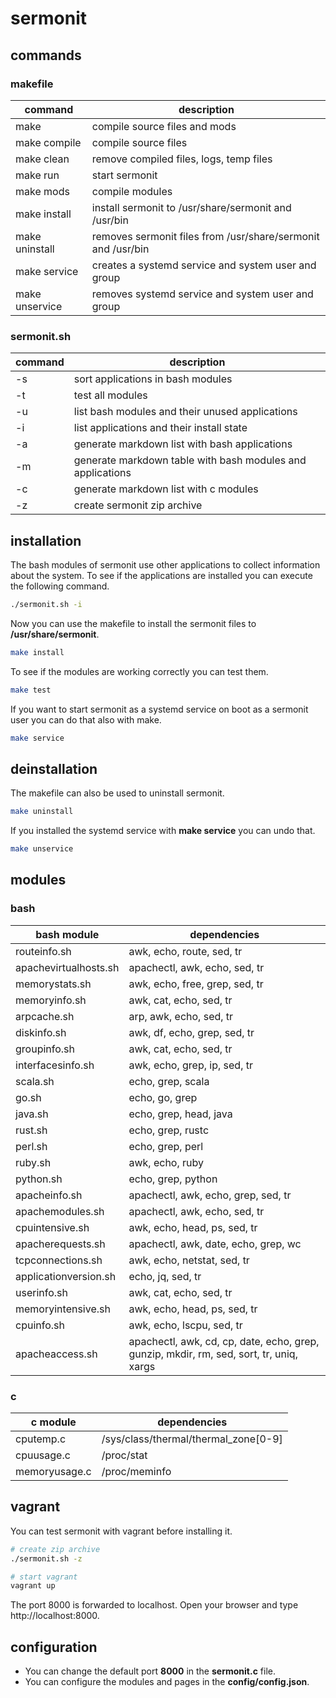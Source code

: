 # sermonit

## commands

### makefile

| command | description |
| - | - |
| make | compile source files and mods |
| make compile | compile source files |
| make clean | remove compiled files, logs, temp files |
| make run | start sermonit |
| make mods | compile modules |
| make install | install sermonit to /usr/share/sermonit and /usr/bin |
| make uninstall | removes sermonit files from /usr/share/sermonit and /usr/bin |
| make service | creates a systemd service and system user and group |
| make unservice | removes systemd service and system user and group |

### sermonit.sh

| command | description |
| - | - |
| -s | sort applications in bash modules |
| -t | test all modules |
| -u | list bash modules and their unused applications |
| -i | list applications and their install state |
| -a | generate markdown list with bash applications |
| -m | generate markdown table with bash modules and applications |
| -c | generate markdown list with c modules |
| -z | create sermonit zip archive |

## installation

The bash modules of sermonit use other applications to collect information about the system. To see if the applications
are installed you can execute the following command.

```bash
./sermonit.sh -i
```

Now you can use the makefile to install the sermonit files to **/usr/share/sermonit**.

```bash
make install
```
To see if the modules are working correctly you can test them.

```bash
make test
```

If you want to start sermonit as a systemd service on boot as a sermonit user you can do that also with make.

```bash
make service
```

## deinstallation

The makefile can also be used to uninstall sermonit.

```bash
make uninstall
```

If you installed the systemd service with **make service** you can undo that.

```bash
make unservice
```

## modules

### bash

| bash module                    | dependencies                                                                               |
|--------------------------------|--------------------------------------------------------------------------------------------|
| routeinfo.sh                   | awk, echo, route, sed, tr                                                                  |
| apachevirtualhosts.sh          | apachectl, awk, echo, sed, tr                                                              |
| memorystats.sh                 | awk, echo, free, grep, sed, tr                                                             |
| memoryinfo.sh                  | awk, cat, echo, sed, tr                                                                    |
| arpcache.sh                    | arp, awk, echo, sed, tr                                                                    |
| diskinfo.sh                    | awk, df, echo, grep, sed, tr                                                               |
| groupinfo.sh                   | awk, cat, echo, sed, tr                                                                    |
| interfacesinfo.sh              | awk, echo, grep, ip, sed, tr                                                               |
| scala.sh                       | echo, grep, scala                                                                          |
| go.sh                          | echo, go, grep                                                                             |
| java.sh                        | echo, grep, head, java                                                                     |
| rust.sh                        | echo, grep, rustc                                                                          |
| perl.sh                        | echo, grep, perl                                                                           |
| ruby.sh                        | awk, echo, ruby                                                                            |
| python.sh                      | echo, grep, python                                                                         |
| apacheinfo.sh                  | apachectl, awk, echo, grep, sed, tr                                                        |
| apachemodules.sh               | apachectl, awk, echo, sed, tr                                                              |
| cpuintensive.sh                | awk, echo, head, ps, sed, tr                                                               |
| apacherequests.sh              | apachectl, awk, date, echo, grep, wc                                                       |
| tcpconnections.sh              | awk, echo, netstat, sed, tr                                                                |
| applicationversion.sh          | echo, jq, sed, tr                                                                          |
| userinfo.sh                    | awk, cat, echo, sed, tr                                                                    |
| memoryintensive.sh             | awk, echo, head, ps, sed, tr                                                               |
| cpuinfo.sh                     | awk, echo, lscpu, sed, tr                                                                  |
| apacheaccess.sh                | apachectl, awk, cd, cp, date, echo, grep, gunzip, mkdir, rm, sed, sort, tr, uniq, xargs    |

### c

| c module                       | dependencies                             |
|--------------------------------|------------------------------------------|
| cputemp.c                      | /sys/class/thermal/thermal_zone[0-9]     |
| cpuusage.c                     | /proc/stat                               |
| memoryusage.c                  | /proc/meminfo                            |

## vagrant

You can test sermonit with vagrant before installing it.

```bash
# create zip archive
./sermonit.sh -z

# start vagrant
vagrant up
```

The port 8000 is forwarded to localhost. Open your browser and type http://localhost:8000.

## configuration

  * You can change the default port **8000** in the **sermonit.c** file.
  * You can configure the modules and pages in the **config/config.json**.
